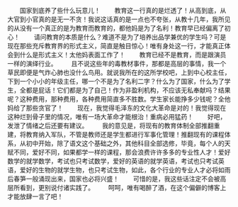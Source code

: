 　　国家到底养了些什么玩意儿！
　　教育这一行真的是烂透了！从高到底，从大官到小官真的是无一不贪！我说这话真的是一点也不夸张，从教十几年，我所见的从没有一个真正的是为教育而教育的，都他妈是为了名利！教育早已经偏离了初心！
　　请问教育的本质是什么？难道不是为了培养出品学兼优的学生吗？可是现在那些充斥教育界的形式主义，简直是触目惊心！唯有身处这一行，才能真正体会到什么是形式主义！太他妈表面工作了！
　　教育已经不是教育，而是跟演员一样的演绎行业。
　　且不说这些年的毒教材事件，那都是高层的事情，我一个草民即便是气炸心肺也没什么鸟用。就说我所在的这所学校吧，上到中心校主任，下到一个小小的年级主任，哪一个不是为了名利二字？什么为了国家，什么为了学生，全都是屁话！它们都是为了自己！作为非盈利机构，不应该无私奉献吗？结果呢？这种费用，那种费用，各种费用简直多不胜数。学生家长能挣多少钱呢？全他妈给了那些贪官了！
　　现在，我觉得毛泽东的文化大革命是对的！我觉得现在这种烂到骨子里的情况，唯有一场大革命才能根治！重病必用猛药！
　　好吧，发泄了情绪之后还要有建议。
　　我的意见是，将现有的教育体制全部推翻重建，将教育纳入军队，不管是教师还是学生都进行军事化管理！推翻现有的课程体系，从初中开始，除了语文这个基础之外，其他科目全部选修，毕竟，每个人的天赋不同，爱好不同，如果都学一样的课程，那会浪费许许多多的专业性人才！爱好数学的就学数学，考试也只考试数学，爱好的英语的就学英语，考试也只考试英语，爱好的生物的就学生物，也只考试生物，如此，各个行业的专业人才必将如雨后春笋一般涌现出来，国家也必将兴盛！
　　可惜的是，我这些话注定不会被高层所看到，更别说付诸实践了。
　　呵呵，唯有喝醉了酒，在这个偏僻的博客上才能放肆一言了吧！